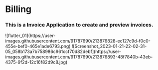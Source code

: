 # Billing
<h3>This is a Invoice Application to create and preview invoices.</h3>
![flutter_01](https://user-images.githubusercontent.com/91787690/213876828-ec127c9d-f0c0-455e-bef0-465e1ade6793.png)
![Screenshot_2023-01-21-22-02-31-05_058b173a7b758986c961ccf70d82debf](https://user-images.githubusercontent.com/91787690/213876893-48f7840b-43eb-4375-9f2d-12c16f82d9c8.jpg)
